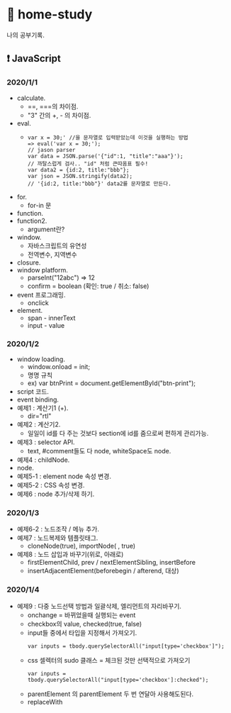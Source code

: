 # :memo: home-study

나의 공부기록.

## :exclamation: JavaScript

### 2020/1/1
- calculate.
  - ==, ===의 차이점.
  - "3" 간의 +, - 의 차이점.
- eval.
  - ```
    var x = 30;' //을 문자열로 입력받았는데 이것을 실행하는 방법
    => eval('var x = 30;');
    // jason parser 
    var data = JSON.parse('{"id":1, "title":"aaa"}');
    // 까탈스럽게 검사.. "id" 처럼 큰따옴표 필수!
    var data2 = {id:2, title:"bbb"};
    var json = JSON.stringify(data2);
    // '{id:2, title:"bbb"}' data2를 문자열로 만든다.
    ```
- for.
  - for-in 문
- function.
- function2.
  - argument란?
- window.
  - 자바스크립트의 유연성
  - 전역변수, 지역변수
- closure.
- window platform.
  - parseInt("12abc") => 12
  - confirm = boolean (확인: true / 취소: false)
- event 프로그래밍.
  - onclick
- element.
  - span - innerText
  - input - value

### 2020/1/2
- window loading.
  - window.onload = init;
  - 명명 규칙
  - ex) var btnPrint = document.getElementById("btn-print");
- script 코드.
- event binding.
- 예제1 : 계산기1 (+).
  - dir="rtl"
- 예제2 : 계산기2.
  - 일일이 id를 다 주는 것보다 section에 id를 줌으로써 편하게 관리가능.
- 예제3 : selector API.
  - text, #comment들도 다 node, whiteSpace도 node.
- 예제4 : childNode.
- node.
- 예제5-1 : element node 속성 변경.
- 예제5-2 : CSS 속성 변경.
- 예제6 : node 추가/삭제 하기.

### 2020/1/3
- 예제6-2 : 노드조작 / 메뉴 추가.
- 예제7 : 노드복제와 템플릿태그.
  - cloneNode(true), importNode(  , true)
- 예제8 : 노드 삽입과 바꾸기(위로, 아래로)
  - firstElementChild, prev / nextElementSibling, insertBefore
  - insertAdjacentElement(beforebegin / afterend, 대상)

### 2020/1/4
- 예제9 : 다중 노드선택 방법과 일괄삭제, 엘리먼트의 자리바꾸기.
  - onchange = 바뀌었을때 실행되는 event
  - checkbox의 value, checked(true, false)
  - input들 중에서 타입을 지정해서 가져오기.
    ```
    var inputs = tbody.querySelectorAll("input[type='checkbox']");
    ```
  - css 셀렉터의 sudo 클래스 = 체크된 것만 선택적으로 가져오기
    ```
    var inputs = tbody.querySelectorAll("input[type='checkbox']:checked");
    ```
  - parentElement 의 parentElement 두 번 연달아 사용해도된다.
  - replaceWith


